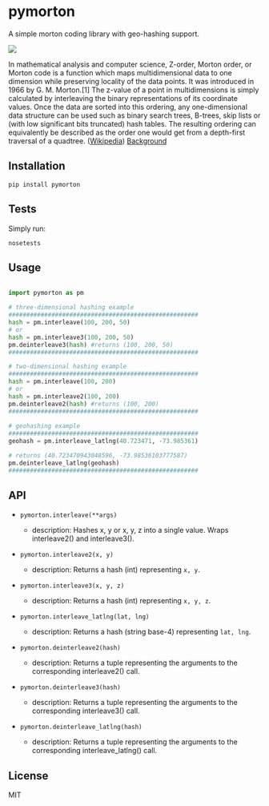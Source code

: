 # pymorton

A simple morton coding library with geo-hashing support.

![](https://upload.wikimedia.org/wikipedia/commons/d/da/Lebesgue-3d-step3.png)

In mathematical analysis and computer science, Z-order, Morton order, or Morton code is a function which maps multidimensional data to one dimension while preserving locality of the data points. It was introduced in 1966 by G. M. Morton.[1] The z-value of a point in multidimensions is simply calculated by interleaving the binary representations of its coordinate values. Once the data are sorted into this ordering, any one-dimensional data structure can be used such as binary search trees, B-trees, skip lists or (with low significant bits truncated) hash tables. The resulting ordering can equivalently be described as the order one would get from a depth-first traversal of a quadtree. ([Wikipedia](https://en.wikipedia.org/wiki/Z-order_curve))
[Background](https://www.google.com/url?sa=t&rct=j&q=&esrc=s&source=web&cd=1&cad=rja&uact=8&ved=0ahUKEwiYn_Cm1-HJAhVBfhoKHUuCD94QFggdMAA&url=https%3A%2F%2Fen.wikipedia.org%2Fwiki%2FZ-order_curve&usg=AFQjCNGhPU_3H5mAR5Xy9AvgMuLqz0PHIQ&sig2=HePiin_jIKB8RpYCKKct3w)

## Installation

```
pip install pymorton
```

## Tests

Simply run:
```
nosetests
```

## Usage

```python

import pymorton as pm

# three-dimensional hashing example
#####################################################
hash = pm.interleave(100, 200, 50)
# or
hash = pm.interleave3(100, 200, 50)
pm.deinterleave3(hash) #returns (100, 200, 50)
#####################################################

# two-dimensional hashing example
#####################################################
hash = pm.interleave(100, 200)
# or
hash = pm.interleave2(100, 200)
pm.deinterleave2(hash) #returns (100, 200)
#####################################################
 
# geohashing example
#####################################################
geohash = pm.interleave_latlng(40.723471, -73.985361)

# returns (40.723470943048596, -73.98536103777587)
pm.deinterleave_latlng(geohash) 
#####################################################
```

## API
- `pymorton.interleave(**args)`
    * description: Hashes x, y or x, y, z into a single value.
                   Wraps interleave2() and interleave3().

- `pymorton.interleave2(x, y)`
    * description: Returns a hash (int) representing `x, y`.

- `pymorton.interleave3(x, y, z)`
    * description: Returns a hash (int) representing `x, y, z`.

- `pymorton.interleave_latlng(lat, lng)`
    * description: Returns a hash (string base-4)
                   representing `lat, lng`.

- `pymorton.deinterleave2(hash)`
    * description: Returns a tuple representing the arguments to
                   the corresponding interleave2() call.

- `pymorton.deinterleave3(hash)`
    * description: Returns a tuple representing the arguments to
                   the corresponding interleave3() call.

- `pymorton.deinterleave_latlng(hash)`
    * description: Returns a tuple representing the arguments to
                   the corresponding interleave_latlng() call.

## License
MIT
